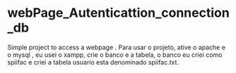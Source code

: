# webPage_Autenticattion_connection_db
Simple project to access a webpage .
Para usar o projeto, ative o apache e o mysql  , eu usei o xampp,
crie o banco e a tabela, 
o banco eu criei como spiifac e criei a tabela usuario esta denominado spiifac.txt.

